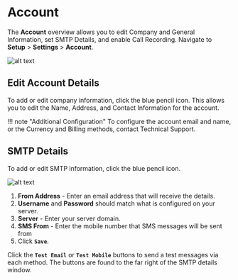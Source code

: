 # Account

The **Account** overview allows you to edit Company and General Information, set SMTP Details, and enable Call Recording. Navigate to **Setup** > **Settings** > **Account**.

![alt text][accountprofile]

 
## Edit Account Details
To add or edit company information, click the blue pencil icon. This allows you to edit the Name, Address, and Contact Information for the account. 

!!! note "Additional Configuration"
    To configure the account email and name, or the Currency and Billing methods, contact Technical Support. 


## SMTP Details
To add or edit SMTP information, click the blue pencil icon. 

![alt text][smtp]
 
1. **From Address** - Enter an email address that will receive the details.
2. **Username** and **Password** should match what is configured on your server. 
3. **Server** - Enter your server domain.
4. **SMS From** - Enter the mobile number that SMS messages will be sent from
5. Click **`Save`**.

Click the **`Test Email`** or **`Test Mobile`** buttons to send a test messages via each method. The buttons are found to the far right of the SMTP details window.

[accountprofile]: /setup/img/accountprofile.png "Account Profile"
[smtp]: /setup/img/68.png "SMTP"


